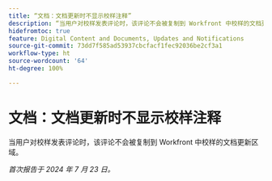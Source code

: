 ```yaml
---
title: “文档：文档更新时不显示校样注释”
description: “当用户对校样发表评论时，该评论不会被复制到 Workfront 中校样的文档更新区域。”
hidefromtoc: true
feature: Digital Content and Documents, Updates and Notifications
source-git-commit: 73dd7f585ad53937cbcfacf1fec92036be2cf3a1
workflow-type: ht
source-wordcount: '64'
ht-degree: 100%

---
```



# 文档：文档更新时不显示校样注释

当用户对校样发表评论时，该评论不会被复制到 Workfront 中校样的文档更新区域。

_首次报告于 2024 年 7 月 23 日。_
